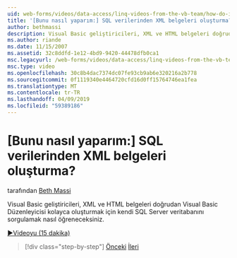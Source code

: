 ```yaml
---
uid: web-forms/videos/data-access/linq-videos-from-the-vb-team/how-do-i-create-xml-documents-from-sql-data
title: '[Bunu nasıl yaparım:] SQL verilerinden XML belgeleri oluşturma? | Microsoft Docs'
author: bethmassi
description: Visual Basic geliştiricileri, XML ve HTML belgeleri doğrudan Visual Basic Düzenleyicisi içinde kolayca oluşturmak için kendi SQL Server veritabanını sorgulama hakkında bilgi edineceksiniz...
ms.author: riande
ms.date: 11/15/2007
ms.assetid: 32c8ddfd-1e12-4bd9-9420-44478dfb0ca1
msc.legacyurl: /web-forms/videos/data-access/linq-videos-from-the-vb-team/how-do-i-create-xml-documents-from-sql-data
msc.type: video
ms.openlocfilehash: 30c8b4dac7374dc07fe93cb9ab6e320216a2b778
ms.sourcegitcommit: 0f1119340e4464720cfd16d0ff15764746ea1fea
ms.translationtype: MT
ms.contentlocale: tr-TR
ms.lasthandoff: 04/09/2019
ms.locfileid: "59389186"
---
```

# <a name="how-do-i-create-xml-documents-from-sql-data"></a>[Bunu nasıl yaparım:] SQL verilerinden XML belgeleri oluşturma?

tarafından [Beth Massi](https://github.com/bethmassi)

Visual Basic geliştiricileri, XML ve HTML belgeleri doğrudan Visual Basic Düzenleyicisi kolayca oluşturmak için kendi SQL Server veritabanını sorgulamak nasıl öğreneceksiniz.

[&#9654;Videoyu (15 dakika)](https://channel9.msdn.com/Blogs/ASP-NET-Site-Videos/how-do-i-create-xml-documents-from-sql-data)

> [!div class="step-by-step"]
> [Önceki](how-do-i-enable-xml-intellisense-and-use-xml-namespaces.md)
> [İleri](how-do-i-create-excel-spreadsheets-using-linq-to-xml.md)
